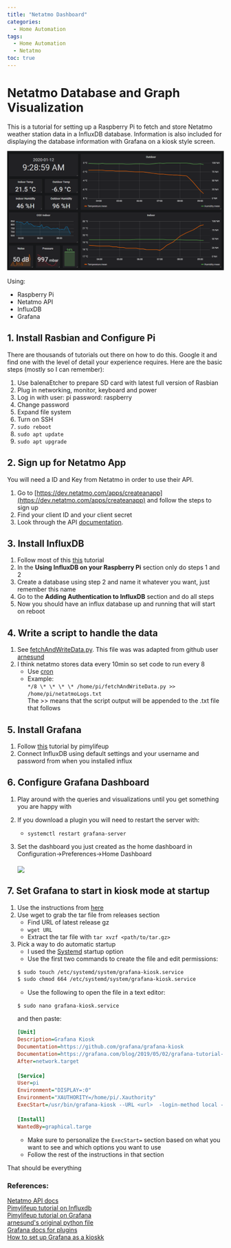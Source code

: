 ```yaml
---
title: "Netatmo Dashboard"
categories:
  - Home Automation
tags:
  - Home Automation
  - Netatmo
toc: true
---
```


# Netatmo Database and Graph Visualization

This is a tutorial for setting up a Raspberry Pi to fetch and store Netatmo weather station data in a InfluxDB database. Information is also included for displaying the database information with Grafana on a kiosk style screen.

<img src="/assets/images/NetatmoDash.PNG">

Using:  
- Raspberry Pi
- Netatmo API
- InfluxDB
- Grafana  

## 1. Install Rasbian and Configure Pi

There are thousands of tutorials out there on how to do this. Google it and find one with the level of detail your experience requires. Here are the basic steps (mostly so I can remember):

1. Use balenaEtcher to prepare SD card with latest full version of Rasbian
2. Plug in networking, monitor, keyboard and power
3. Log in with user: pi password: raspberry
4. Change password
5. Expand file system
6. Turn on SSH  
7. ```sudo reboot```  
8. ```sudo apt update```  
9. ```sudo apt upgrade```  


## 2. Sign up for Netatmo App

You will need a ID and Key from Netatmo in order to use their API.

1. Go to [https://dev.netatmo.com/apps/createanapp](https://dev.netatmo.com/apps/createanapp) and follow the steps to sign up
2. Find your client ID and your client secret
3. Look through the API [documentation](https://dev.netatmo.com/apidocumentation/weather).

## 3. Install InfluxDB

1. Follow most of this [this](https://pimylifeup.com/raspberry-pi-influxdb/) tutorial
2. In the **Using InfluxDB on your Raspberry Pi** section only do steps 1 and 2
  1. Create a database using step 2 and name it whatever you want, just remember this name
3. Go to the **Adding Authentication to InfluxDB** section and do all steps
4. Now you should have an influx database up and running that will start on reboot

## 4. Write a script to handle the data

1. See [fetchAndWriteData.py](https://github.com/ScottEgan/NetatmoDataGather). This file was was adapted from github user [arnesund](https://gist.github.com/arnesund/29ffa1cdabacabe323d3bc45bc7db3fb)
2. I think netatmo stores data every 10min so set code to run every 8
   - Use [cron](https://www.raspberrypi.org/documentation/linux/usage/cron.md)
   - Example:  
   ```*/8 \* \* \* \* /home/pi/fetchAndWriteData.py >> /home/pi/netatmoLogs.txt```  
     The >> means that the script output will be appended to the .txt file that follows
  
## 5. Install Grafana

1. Follow [this](https://pimylifeup.com/raspberry-pi-grafana/) tutorial by pimylifeup  
2. Connect InfluxDB using default settings and your username and password from when you installed influx

## 6. Configure Grafana Dashboard

1. Play around with the queries and visualizations until you get something you are happy with
2. If you download a plugin you will need to restart the server with:

   - ```systemctl restart grafana-server```

1. Set the dashboard you just created as the home dashboard in Configuration->Preferences->Home Dashboard

   <img src="/assets/images/setAsDefault.PNG" align="middle">

## 7. Set Grafana to start in kiosk mode at startup

1. Use the instructions from [here](https://github.com/grafana/grafana-kiosk)
2. Use wget to grab the tar file from releases section  
   - Find URL of latest release gz  
   - ```wget URL```  
   - Extract the tar file with ```tar xvzf <path/to/tar.gz>```  
2. Pick a way to do automatic startup
   - I used the [Systemd](https://github.com/grafana/grafana-kiosk#systemd-startup) startup option
   - Use the first two commands to create the file and edit permissions:
   ```BASH
   $ sudo touch /etc/systemd/system/grafana-kiosk.service
   $ sudo chmod 664 /etc/systemd/system/grafana-kiosk.service
   ```
   - Use the following to open the file in a text editor:  
   ```
   $ sudo nano grafana-kiosk.service
   ```
   and then paste:  
   ```INI
   [Unit]
   Description=Grafana Kiosk
   Documentation=https://github.com/grafana/grafana-kiosk
   Documentation=https://grafana.com/blog/2019/05/02/grafana-tutorial-how-to-create-kiosks-to-display-dashboards-on-a-tv
   After=network.target

   [Service]
   User=pi
   Environment="DISPLAY=:0"
   Environment="XAUTHORITY=/home/pi/.Xauthority"
   ExecStart=/usr/bin/grafana-kiosk --URL <url>  -login-method local -username <username> -password <password> --kiosk-mode full --lxde

   [Install]
   WantedBy=graphical.targe
   ```
   - Make sure to personalize the ```ExecStart=``` section based on what you want to see and which options you want to use
   - Follow the rest of the instructions in that section

That should be everything

### References:  
[Netatmo API docs](https://dev.netatmo.com/apidocumentation/weather)   
[Pimylifeup tutorial on Influxdb](https://pimylifeup.com/raspberry-pi-influxdb/)  
[Pimylifeup tutorial on Grafana](https://pimylifeup.com/raspberry-pi-grafana/)  
[arnesund's original python file](https://arnesund.com/2016/07/10/visualize-your-netatmo-data-with-grafana/)  
[Grafana docs for plugins](https://grafana.com/docs/grafana/latest/plugins/installation/)  
[How to set up Grafana as a kioskk](https://github.com/grafana/grafana-kiosk)
